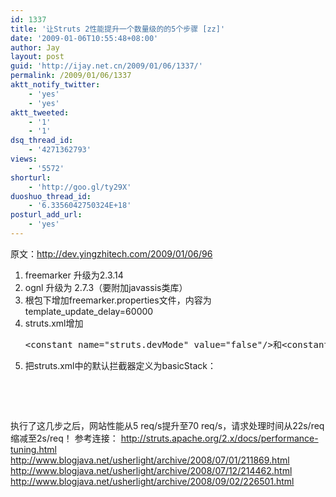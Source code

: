 ```yaml
---
id: 1337
title: '让Struts 2性能提升一个数量级的的5个步骤 [zz]'
date: '2009-01-06T10:55:48+08:00'
author: Jay
layout: post
guid: 'http://ijay.net.cn/2009/01/06/1337/'
permalink: /2009/01/06/1337
aktt_notify_twitter:
    - 'yes'
    - 'yes'
aktt_tweeted:
    - '1'
    - '1'
dsq_thread_id:
    - '4271362793'
views:
    - '5572'
shorturl:
    - 'http://goo.gl/ty29X'
duoshuo_thread_id:
    - '6.3356042750324E+18'
posturl_add_url:
    - 'yes'
---
```


原文：<a href="http://dev.yingzhitech.com/2009/01/06/96" target="_blank">http://dev.yingzhitech.com/2009/01/06/96</a>
<ol>
	<li>freemarker 升级为2.3.14</li>
	<li>ognl 升级为 2.7.3（要附加javassis类库）</li>
	<li>根包下增加freemarker.properties文件，内容为template_update_delay=60000</li>
	<li>struts.xml增加<pre class="lang:xml decode:1 " >
&lt;constant name="struts.devMode" value="false"/&gt;和&lt;constant name="struts.freemarker.templatesCache" value="true"/&gt;
</pre></li>
	<li>把struts.xml中的默认拦截器定义为basicStack：
<pre class="lang:xml decode:1 " >
<package name="web" extends="tiles-default">
    <default -interceptor-ref name="basicStack"></default>
</package>
</pre>
        </li>
</ol>
执行了这几步之后，网站性能从5 req/s提升至70 req/s，请求处理时间从22s/req缩减至2s/req！
参考连接：
<a href="http://struts.apache.org/2.x/docs/performance-tuning.html" target="_blank">http://struts.apache.org/2.x/docs/performance-tuning.html</a>
<a href="http://www.blogjava.net/usherlight/archive/2008/07/01/211869.html" target="_blank">http://www.blogjava.net/usherlight/archive/2008/07/01/211869.html</a>
<a href="http://www.blogjava.net/usherlight/archive/2008/07/12/214462.html" target="_blank">http://www.blogjava.net/usherlight/archive/2008/07/12/214462.html</a>
<a href="http://www.blogjava.net/usherlight/archive/2008/09/02/226501.html" target="_blank">http://www.blogjava.net/usherlight/archive/2008/09/02/226501.html</a>
<a href="http://struts.apache.org/2.x/docs/performance-tuning.html" target="_blank"></a>